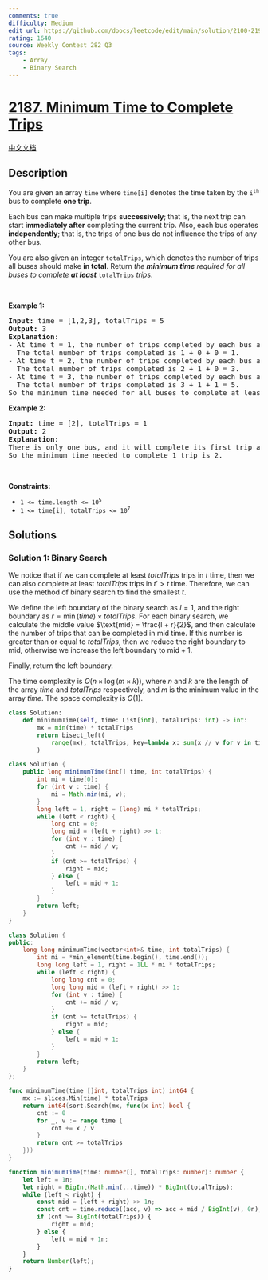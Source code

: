 ```yaml
---
comments: true
difficulty: Medium
edit_url: https://github.com/doocs/leetcode/edit/main/solution/2100-2199/2187.Minimum%20Time%20to%20Complete%20Trips/README_EN.md
rating: 1640
source: Weekly Contest 282 Q3
tags:
    - Array
    - Binary Search
---
```


<!-- problem:start -->

# [2187. Minimum Time to Complete Trips](https://leetcode.com/problems/minimum-time-to-complete-trips)

[中文文档](/solution/2100-2199/2187.Minimum%20Time%20to%20Complete%20Trips/README.md)

## Description

<p>You are given an array <code>time</code> where <code>time[i]</code> denotes the time taken by the <code>i<sup>th</sup></code> bus to complete <strong>one trip</strong>.</p>

<p>Each bus can make multiple trips <strong>successively</strong>; that is, the next trip can start <strong>immediately after</strong> completing the current trip. Also, each bus operates <strong>independently</strong>; that is, the trips of one bus do not influence the trips of any other bus.</p>

<p>You are also given an integer <code>totalTrips</code>, which denotes the number of trips all buses should make <strong>in total</strong>. Return <em>the <strong>minimum time</strong> required for all buses to complete <strong>at least</strong> </em><code>totalTrips</code><em> trips</em>.</p>

<p>&nbsp;</p>
<p><strong class="example">Example 1:</strong></p>

<pre>
<strong>Input:</strong> time = [1,2,3], totalTrips = 5
<strong>Output:</strong> 3
<strong>Explanation:</strong>
- At time t = 1, the number of trips completed by each bus are [1,0,0]. 
  The total number of trips completed is 1 + 0 + 0 = 1.
- At time t = 2, the number of trips completed by each bus are [2,1,0]. 
  The total number of trips completed is 2 + 1 + 0 = 3.
- At time t = 3, the number of trips completed by each bus are [3,1,1]. 
  The total number of trips completed is 3 + 1 + 1 = 5.
So the minimum time needed for all buses to complete at least 5 trips is 3.
</pre>

<p><strong class="example">Example 2:</strong></p>

<pre>
<strong>Input:</strong> time = [2], totalTrips = 1
<strong>Output:</strong> 2
<strong>Explanation:</strong>
There is only one bus, and it will complete its first trip at t = 2.
So the minimum time needed to complete 1 trip is 2.
</pre>

<p>&nbsp;</p>
<p><strong>Constraints:</strong></p>

<ul>
	<li><code>1 &lt;= time.length &lt;= 10<sup>5</sup></code></li>
	<li><code>1 &lt;= time[i], totalTrips &lt;= 10<sup>7</sup></code></li>
</ul>

## Solutions

<!-- solution:start -->

### Solution 1: Binary Search

We notice that if we can complete at least $totalTrips$ trips in $t$ time, then we can also complete at least $totalTrips$ trips in $t' > t$ time. Therefore, we can use the method of binary search to find the smallest $t$.

We define the left boundary of the binary search as $l = 1$, and the right boundary as $r = \min(time) \times totalTrips$. For each binary search, we calculate the middle value $\text{mid} = \frac{l + r}{2}$, and then calculate the number of trips that can be completed in $\text{mid}$ time. If this number is greater than or equal to $totalTrips$, then we reduce the right boundary to $\text{mid}$, otherwise we increase the left boundary to $\text{mid} + 1$.

Finally, return the left boundary.

The time complexity is $O(n \times \log(m \times k))$, where $n$ and $k$ are the length of the array $time$ and $totalTrips$ respectively, and $m$ is the minimum value in the array $time$. The space complexity is $O(1)$.

<!-- tabs:start -->

```python
class Solution:
    def minimumTime(self, time: List[int], totalTrips: int) -> int:
        mx = min(time) * totalTrips
        return bisect_left(
            range(mx), totalTrips, key=lambda x: sum(x // v for v in time)
        )
```

```java
class Solution {
    public long minimumTime(int[] time, int totalTrips) {
        int mi = time[0];
        for (int v : time) {
            mi = Math.min(mi, v);
        }
        long left = 1, right = (long) mi * totalTrips;
        while (left < right) {
            long cnt = 0;
            long mid = (left + right) >> 1;
            for (int v : time) {
                cnt += mid / v;
            }
            if (cnt >= totalTrips) {
                right = mid;
            } else {
                left = mid + 1;
            }
        }
        return left;
    }
}
```

```cpp
class Solution {
public:
    long long minimumTime(vector<int>& time, int totalTrips) {
        int mi = *min_element(time.begin(), time.end());
        long long left = 1, right = 1LL * mi * totalTrips;
        while (left < right) {
            long long cnt = 0;
            long long mid = (left + right) >> 1;
            for (int v : time) {
                cnt += mid / v;
            }
            if (cnt >= totalTrips) {
                right = mid;
            } else {
                left = mid + 1;
            }
        }
        return left;
    }
};
```

```go
func minimumTime(time []int, totalTrips int) int64 {
	mx := slices.Min(time) * totalTrips
	return int64(sort.Search(mx, func(x int) bool {
		cnt := 0
		for _, v := range time {
			cnt += x / v
		}
		return cnt >= totalTrips
	}))
}
```

```ts
function minimumTime(time: number[], totalTrips: number): number {
    let left = 1n;
    let right = BigInt(Math.min(...time)) * BigInt(totalTrips);
    while (left < right) {
        const mid = (left + right) >> 1n;
        const cnt = time.reduce((acc, v) => acc + mid / BigInt(v), 0n);
        if (cnt >= BigInt(totalTrips)) {
            right = mid;
        } else {
            left = mid + 1n;
        }
    }
    return Number(left);
}
```

<!-- tabs:end -->

<!-- solution:end -->

<!-- problem:end -->
